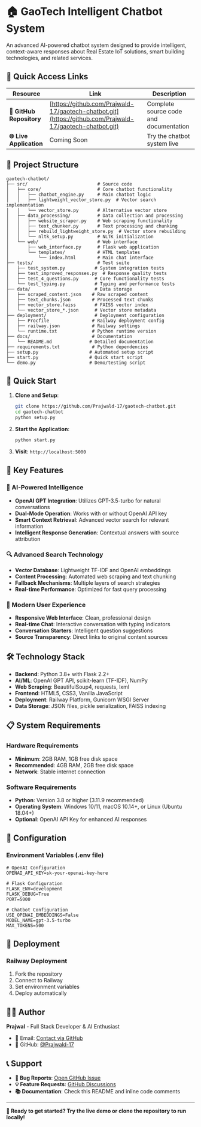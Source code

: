 # 🏠 GaoTech Intelligent Chatbot System

An advanced AI-powered chatbot system designed to provide intelligent, context-aware responses about Real Estate IoT solutions, smart building technologies, and related services.

## 🔗 Quick Access Links

| Resource | Link | Description |
|----------|------|-------------|
| **📂 GitHub Repository** | [https://github.com/Prajwald-17/gaotech-chatbot.git](https://github.com/Prajwald-17/gaotech-chatbot.git) | Complete source code and documentation |
| **🌐 Live Application** | Coming Soon | Try the chatbot system live |

## 📁 Project Structure

```
gaotech-chatbot/
├── src/                          # Source code
│   ├── core/                     # Core chatbot functionality
│   │   ├── chatbot_engine.py     # Main chatbot logic
│   │   ├── lightweight_vector_store.py  # Vector search implementation
│   │   └── vector_store.py       # Alternative vector store
│   ├── data_processing/          # Data collection and processing
│   │   ├── website_scraper.py    # Web scraping functionality
│   │   ├── text_chunker.py       # Text processing and chunking
│   │   ├── rebuild_lightweight_store.py  # Vector store rebuilding
│   │   └── nltk_setup.py         # NLTK initialization
│   └── web/                      # Web interface
│       ├── web_interface.py      # Flask web application
│       └── templates/            # HTML templates
│           └── index.html        # Main chat interface
├── tests/                        # Test suite
│   ├── test_system.py           # System integration tests
│   ├── test_improved_responses.py  # Response quality tests
│   ├── test_4_questions.py      # Core functionality tests
│   └── test_typing.py           # Typing and performance tests
├── data/                        # Data storage
│   ├── scraped_content.json    # Raw scraped content
│   ├── text_chunks.json        # Processed text chunks
│   ├── vector_store.faiss       # FAISS vector index
│   └── vector_store_*.json      # Vector store metadata
├── deployment/                  # Deployment configuration
│   ├── Procfile                # Railway deployment config
│   ├── railway.json            # Railway settings
│   └── runtime.txt             # Python runtime version
├── docs/                       # Documentation
│   └── README.md              # Detailed documentation
├── requirements.txt            # Python dependencies
├── setup.py                   # Automated setup script
├── start.py                   # Quick start script
└── demo.py                    # Demo/testing script
```

## 🚀 Quick Start

1. **Clone and Setup**:
   ```bash
   git clone https://github.com/Prajwald-17/gaotech-chatbot.git
   cd gaotech-chatbot
   python setup.py
   ```

2. **Start the Application**:
   ```bash
   python start.py
   ```

3. **Visit**: `http://localhost:5000`

## 🌟 Key Features

### 🤖 AI-Powered Intelligence
- **OpenAI GPT Integration**: Utilizes GPT-3.5-turbo for natural conversations
- **Dual-Mode Operation**: Works with or without OpenAI API key
- **Smart Context Retrieval**: Advanced vector search for relevant information
- **Intelligent Response Generation**: Contextual answers with source attribution

### 🔍 Advanced Search Technology
- **Vector Database**: Lightweight TF-IDF and OpenAI embeddings
- **Content Processing**: Automated web scraping and text chunking
- **Fallback Mechanisms**: Multiple layers of search strategies
- **Real-time Performance**: Optimized for fast query processing

### 🎨 Modern User Experience
- **Responsive Web Interface**: Clean, professional design
- **Real-time Chat**: Interactive conversation with typing indicators
- **Conversation Starters**: Intelligent question suggestions
- **Source Transparency**: Direct links to original content sources

## 🛠️ Technology Stack

- **Backend**: Python 3.8+ with Flask 2.2+
- **AI/ML**: OpenAI GPT API, scikit-learn (TF-IDF), NumPy
- **Web Scraping**: BeautifulSoup4, requests, lxml
- **Frontend**: HTML5, CSS3, Vanilla JavaScript
- **Deployment**: Railway Platform, Gunicorn WSGI Server
- **Data Storage**: JSON files, pickle serialization, FAISS indexing

## 📋 System Requirements

### Hardware Requirements
- **Minimum**: 2GB RAM, 1GB free disk space
- **Recommended**: 4GB RAM, 2GB free disk space
- **Network**: Stable internet connection

### Software Requirements
- **Python**: Version 3.8 or higher (3.11.9 recommended)
- **Operating System**: Windows 10/11, macOS 10.14+, or Linux (Ubuntu 18.04+)
- **Optional**: OpenAI API Key for enhanced AI responses

## 🔧 Configuration

### Environment Variables (.env file)
```env
# OpenAI Configuration
OPENAI_API_KEY=sk-your-openai-key-here

# Flask Configuration
FLASK_ENV=development
FLASK_DEBUG=True
PORT=5000

# Chatbot Configuration
USE_OPENAI_EMBEDDINGS=False
MODEL_NAME=gpt-3.5-turbo
MAX_TOKENS=500
```

## 🚀 Deployment

### Railway Deployment
1. Fork the repository
2. Connect to Railway
3. Set environment variables
4. Deploy automatically

## 👨‍💻 Author

**Prajwal** - Full Stack Developer & AI Enthusiast
- 📧 Email: [Contact via GitHub](https://github.com/Prajwald-17)
- 🔗 GitHub: [@Prajwald-17](https://github.com/Prajwald-17)

## 📞 Support

- **🐛 Bug Reports**: [Open GitHub Issue](https://github.com/Prajwald-17/gaotech-chatbot/issues)
- **💡 Feature Requests**: [GitHub Discussions](https://github.com/Prajwald-17/gaotech-chatbot/discussions)
- **📚 Documentation**: Check this README and inline code comments

---

**🚀 Ready to get started? Try the live demo or clone the repository to run locally!**